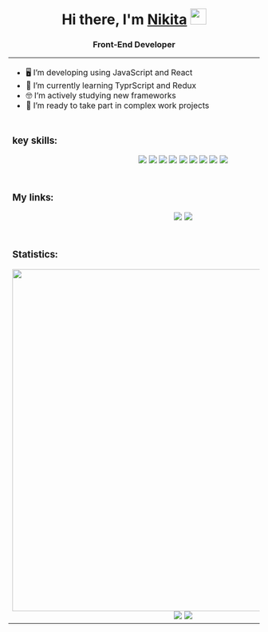 <h1 align="center">Hi there, I'm <a href="#" target="_blank">Nikita</a> 
<img src="https://github.com/blackcater/blackcater/raw/main/images/Hi.gif" height="32"/></h1>
<h3 align="center">Front-End Developer</h3>
<table>
  <tbody>
    <tr>
      <td>
        <ul>
          <li>🖥️ I’m developing using JavaScript and React</li>
          <li>🔭 I’m currently learning TyprScript and Redux</li>
          <li>🤓 I’m actively studying new frameworks</li>
          <li>🫡 I’m ready to take part in complex work projects</li>
        </ul>
      </td>
    </tr>
    <tr>
      <td>
        <h3>key skills:</h3>
          <div align="center">
            <img src="https://img.shields.io/badge/javascript-%23323330.svg?style=for-the-badge&logo=javascript&logoColor=%23F7DF1E"/>
            <img src="https://img.shields.io/badge/react-%2320232a.svg?style=for-the-badge&logo=react&logoColor=%2361DAFB"/>
            <img src="https://img.shields.io/badge/html5-%23E34F26.svg?style=for-the-badge&logo=html5&logoColor=white"/>
            <img src="https://img.shields.io/badge/css3-%231572B6.svg?style=for-the-badge&logo=css3&logoColor=white"/>
            <img src="https://img.shields.io/badge/typescript-%23007ACC.svg?style=for-the-badge&logo=typescript&logoColor=white"/>
            <img src="https://img.shields.io/badge/node.js-6DA55F?style=for-the-badge&logo=node.js&logoColor=white"/>
            <img src="https://img.shields.io/badge/git-%23F05033.svg?style=for-the-badge&logo=git&logoColor=white"/>
            <img src="https://img.shields.io/badge/MongoDB-%234ea94b.svg?style=for-the-badge&logo=mongodb&logoColor=white"/>
            <img src="https://img.shields.io/badge/express.js-%23404d59.svg?style=for-the-badge&logo=express&logoColor=%2361DAFB"/>
          </div>
         <br />
      </td>
     </tr>
    <tr>
      <td>
        <h3>My links:</h3>
        <div align="center"> 
           <a href="#" target="_blank"><img src="https://img.shields.io/badge/linkedin-%230077B5.svg?style=for-the-badge&logo=linkedin&logoColor=white" /></a>  
           <a href="https://t.me/NikitKhom" target="_blank"><img src="https://img.shields.io/badge/Telegram-2CA5E0?style=for-the-badge&logo=telegram&logoColor=white" /></a>  
          </div>
         <br />
      </td>
     </tr>
    <tr>
      <td >
        <h3>Statistics:</h3>
        <div align="center">
          <img src="http://github-profile-summary-cards.vercel.app/api/cards/profile-details?username=NikitKhom&theme=default" width="685px"/>
          <img src="http://github-profile-summary-cards.vercel.app/api/cards/most-commit-language?username=NikitKhom&theme=default"/>
          <img src="http://github-profile-summary-cards.vercel.app/api/cards/stats?username=NikitKhom&theme=default"/>
        </div>
      </td>
    </tr>
  </tbody>
</table>
